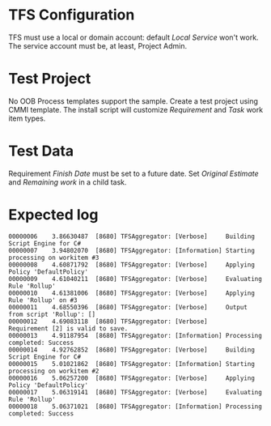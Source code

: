 # TFS Configuration
TFS must use a local or domain account: default *Local Service* won't work. The service account must be, at least, Project Admin.

# Test Project
No OOB Process templates support the sample.
Create a test project using CMMI template.
The install script will customize *Requirement* and *Task* work item types.

# Test Data
Requirement *Finish Date* must be set to a future date.
Set *Original Estimate* and *Remaining work* in a child task.

# Expected log
```
00000006	3.86630487	[8680] TFSAggregator: [Verbose]     Building Script Engine for C#
00000007	3.94802070	[8680] TFSAggregator: [Information] Starting processing on workitem #3
00000008	4.60871792	[8680] TFSAggregator: [Verbose]     Applying Policy 'DefaultPolicy'
00000009	4.61040211	[8680] TFSAggregator: [Verbose]     Evaluating Rule 'Rollup'
00000010	4.61381006	[8680] TFSAggregator: [Verbose]     Applying Rule 'Rollup' on #3
00000011	4.68550396	[8680] TFSAggregator: [Verbose]     Output from script 'Rollup': []
00000012	4.69083118	[8680] TFSAggregator: [Verbose]     Requirement [2] is valid to save.
00000013	4.91187954	[8680] TFSAggregator: [Information] Processing completed: Success
00000014	4.92762852	[8680] TFSAggregator: [Verbose]     Building Script Engine for C#
00000015	5.01021862	[8680] TFSAggregator: [Information] Starting processing on workitem #2
00000016	5.06257200	[8680] TFSAggregator: [Verbose]     Applying Policy 'DefaultPolicy'
00000017	5.06319141	[8680] TFSAggregator: [Verbose]     Evaluating Rule 'Rollup'
00000018	5.06371021	[8680] TFSAggregator: [Information] Processing completed: Success

```